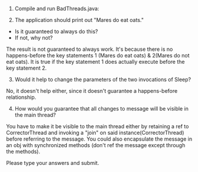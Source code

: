 1. Compile and run BadThreads.java:

2. The application should print out "Mares do eat oats." 
- Is it guaranteed to always do this? 
- If not, why not? 

The result is not guaranteed to always work.
It's because there is no happens-before the key statements 1 (Mares do eat oats) & 2(Mares do not eat oats). 
It is true if the key statement 1 does actually execute before the key statement 2. 


3. Would it help to change the parameters of the two invocations of Sleep? 

No, it doesn't help either, since it doesn't guarantee a happens-before relationship.


4. How would you guarantee that all changes to message will be visible in the main thread?

You have to make it be visible to the main thread either by retaining a ref to CorrectorThread and invoking a "join"
on said instance(CorrectorThread) before referring to the message. 
You could also encapsulate the message in an obj with 
synchronized methods (don't ref the message except through the methods).

Please type your answers and submit. 